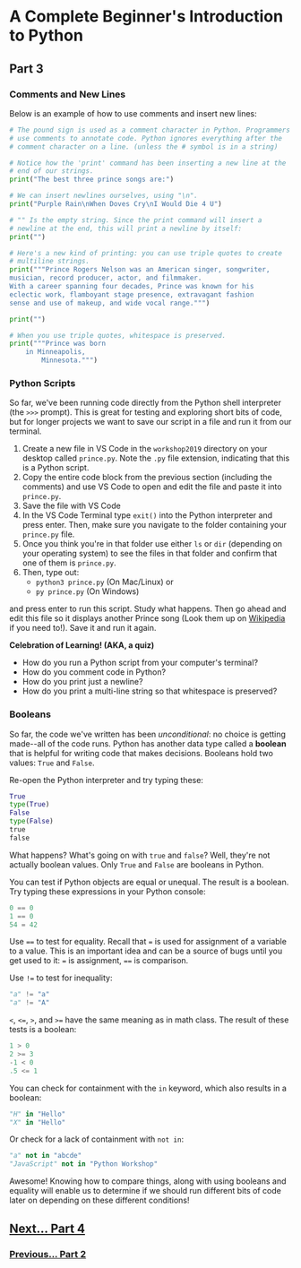 # A Complete Beginner's Introduction to Python

## Part 3

### Comments and New Lines

Below is an example of how to use comments and insert new lines:

```python
# The pound sign is used as a comment character in Python. Programmers
# use comments to annotate code. Python ignores everything after the
# comment character on a line. (unless the # symbol is in a string)

# Notice how the 'print' command has been inserting a new line at the
# end of our strings.
print("The best three prince songs are:")

# We can insert newlines ourselves, using "\n".
print("Purple Rain\nWhen Doves Cry\nI Would Die 4 U")

# "" Is the empty string. Since the print command will insert a
# newline at the end, this will print a newline by itself:
print("")

# Here's a new kind of printing: you can use triple quotes to create
# multiline strings.
print("""Prince Rogers Nelson was an American singer, songwriter, 
musician, record producer, actor, and filmmaker. 
With a career spanning four decades, Prince was known for his
eclectic work, flamboyant stage presence, extravagant fashion 
sense and use of makeup, and wide vocal range.""")

print("")

# When you use triple quotes, whitespace is preserved.
print("""Prince was born 
    in Minneapolis, 
        Minnesota.""")
```

### Python Scripts

So far, we've been running code directly from the Python shell interpreter (the `>>>` prompt). This is great for testing and exploring short bits of code, but for longer projects we want to save our script in a file and run it from our terminal.

1. Create a new file in VS Code in the `workshop2019` directory on your desktop called `prince.py`. Note the `.py` file extension, indicating that this is a Python script.
2. Copy the entire code block from the previous section (including the comments) and use VS Code to open and edit the file and paste it into `prince.py`. 
3. Save the file with VS Code
4. In the VS Code Terminal type `exit()` into the Python interpreter and press enter. Then, make sure you navigate to the folder containing your `prince.py` file. 
5. Once you think you're in that folder use either `ls` or `dir` (depending on your operating system) to see the files in that folder and confirm that one of them is `prince.py`.
6. Then, type out:
    - `python3 prince.py` (On Mac/Linux) or 
    - `py prince.py` (On Windows)

and press enter to run this script. Study what happens. Then go ahead and edit this file so it displays another Prince song (Look them up on [Wikipedia](https://en.wikipedia.org/wiki/Category:Prince_(musician)_songs) if you need to!). Save it and run it again.

**Celebration of Learning! (AKA, a quiz)**

- How do you run a Python script from your computer's terminal?
- How do you comment code in Python?
- How do you print just a newline?
- How do you print a multi-line string so that whitespace is preserved?

### Booleans

So far, the code we've written has been *unconditional*: no choice is getting made--all of the code runs. Python has another data type called a **boolean** that is helpful for writing code that makes decisions. Booleans hold two values: `True` and `False`.

Re-open the Python interpreter and try typing these:
```python
True
type(True)
False
type(False)
true
false
```

What happens? What's going on with `true` and `false`? Well, they're not actually boolean values. Only `True` and `False` are booleans in Python. 

You can test if Python objects are equal or unequal. The result is a boolean. Try typing these expressions in your Python console:

```python
0 == 0
1 == 0
54 = 42
```

Use `==` to test for equality. Recall that `=` is used for assignment of a variable to a value. This is an important idea and can be a source of bugs until you get used to it: `=` is assignment, `==` is comparison.

Use `!=` to test for inequality:

```python
"a" != "a"
"a" != "A"
```

`<`, `<=`, `>`, and `>=` have the same meaning as in math class. The result of these tests is a boolean:

```python
1 > 0
2 >= 3
-1 < 0
.5 <= 1
```

You can check for containment with the `in` keyword, which also results in a boolean:

```python
"H" in "Hello"
"X" in "Hello"
```

Or check for a lack of containment with `not in`:

```py
"a" not in "abcde"
"JavaScript" not in "Python Workshop"
```

Awesome! Knowing how to compare things, along with using booleans and equality will enable us to determine if we should run different bits of code later on depending on these different conditions!

## [Next... Part 4](part4.md)

### [Previous... Part 2](part2.md)